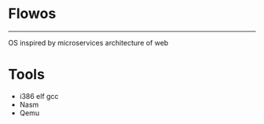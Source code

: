 # Flowos
--------
OS inspired by microservices architecture of web

# Tools

- i386 elf gcc
- Nasm
- Qemu